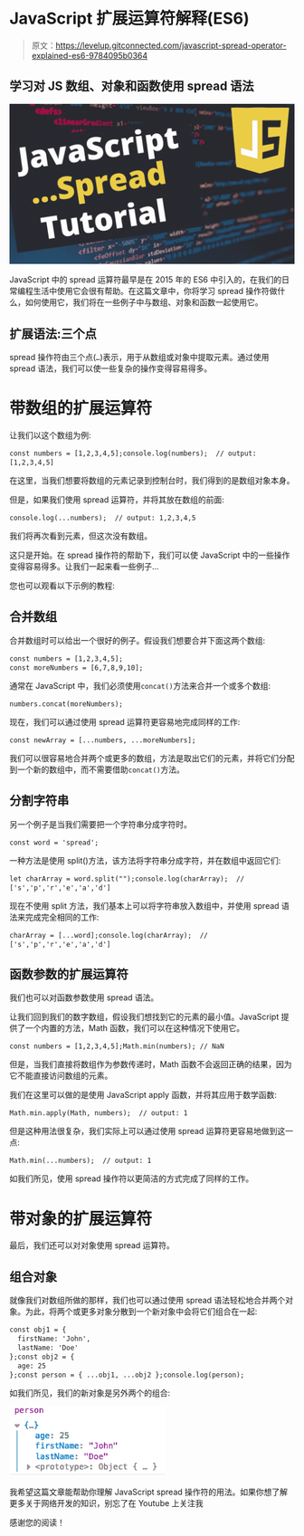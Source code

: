 # JavaScript 扩展运算符解释(ES6)

> 原文：<https://levelup.gitconnected.com/javascript-spread-operator-explained-es6-9784095b0364>

## 学习对 JS 数组、对象和函数使用 spread 语法

![](img/3aa6219824e76f5fe08892908ed436ed.png)

JavaScript 中的 spread 运算符最早是在 2015 年的 ES6 中引入的，在我们的日常编程生活中使用它会很有帮助。在这篇文章中，你将学习 spread 操作符做什么，如何使用它，我们将在一些例子中与数组、对象和函数一起使用它。

## 扩展语法:三个点

spread 操作符由三个点(`…`)表示，用于从数组或对象中提取元素。通过使用 spread 语法，我们可以使一些复杂的操作变得容易得多。

# 带数组的扩展运算符

让我们以这个数组为例:

```
const numbers = [1,2,3,4,5];console.log(numbers);  // output: [1,2,3,4,5]
```

在这里，当我们想要将数组的元素记录到控制台时，我们得到的是数组对象本身。

但是，如果我们使用 spread 运算符，并将其放在数组的前面:

```
console.log(...numbers);  // output: 1,2,3,4,5
```

我们将再次看到元素，但这次没有数组。

这只是开始。在 spread 操作符的帮助下，我们可以使 JavaScript 中的一些操作变得容易得多。让我们一起来看一些例子…

您也可以观看以下示例的教程:

## 合并数组

合并数组时可以给出一个很好的例子。假设我们想要合并下面这两个数组:

```
const numbers = [1,2,3,4,5];
const moreNumbers = [6,7,8,9,10];
```

通常在 JavaScript 中，我们必须使用`concat()`方法来合并一个或多个数组:

```
numbers.concat(moreNumbers);
```

现在，我们可以通过使用 spread 运算符更容易地完成同样的工作:

```
const newArray = [...numbers, ...moreNumbers];
```

我们可以很容易地合并两个或更多的数组，方法是取出它们的元素，并将它们分配到一个新的数组中，而不需要借助`concat()`方法。

## 分割字符串

另一个例子是当我们需要把一个字符串分成字符时。

```
const word = 'spread';
```

一种方法是使用 split()方法，该方法将字符串分成字符，并在数组中返回它们:

```
let charArray = word.split("");console.log(charArray);  // ['s','p','r','e','a','d']
```

现在不使用 split 方法，我们基本上可以将字符串放入数组中，并使用 spread 语法来完成完全相同的工作:

```
charArray = [...word];console.log(charArray);  // ['s','p','r','e','a','d']
```

## 函数参数的扩展运算符

我们也可以对函数参数使用 spread 语法。

让我们回到我们的数字数组，假设我们想找到它的元素的最小值。JavaScript 提供了一个内置的方法，Math 函数，我们可以在这种情况下使用它。

```
const numbers = [1,2,3,4,5];Math.min(numbers); // NaN
```

但是，当我们直接将数组作为参数传递时，Math 函数不会返回正确的结果，因为它不能直接访问数组的元素。

我们在这里可以做的是使用 JavaScript apply 函数，并将其应用于数学函数:

```
Math.min.apply(Math, numbers);  // output: 1
```

但是这种用法很复杂，我们实际上可以通过使用 spread 运算符更容易地做到这一点:

```
Math.min(...numbers);  // output: 1
```

如我们所见，使用 spread 操作符以更简洁的方式完成了同样的工作。

# 带对象的扩展运算符

最后，我们还可以对对象使用 spread 运算符。

## 组合对象

就像我们对数组所做的那样，我们也可以通过使用 spread 语法轻松地合并两个对象。为此，将两个或更多对象分散到一个新对象中会将它们组合在一起:

```
const obj1 = {
  firstName: 'John',
  lastName: 'Doe'
};const obj2 = {
  age: 25
};const person = { ...obj1, ...obj2 };console.log(person);
```

如我们所见，我们的新对象是另外两个的组合:

![](img/fe5fb660faa2f5755eda10f7d9102218.png)

我希望这篇文章能帮助你理解 JavaScript spread 操作符的用法。如果你想了解更多关于网络开发的知识，别忘了在 Youtube 上关注我

感谢您的阅读！